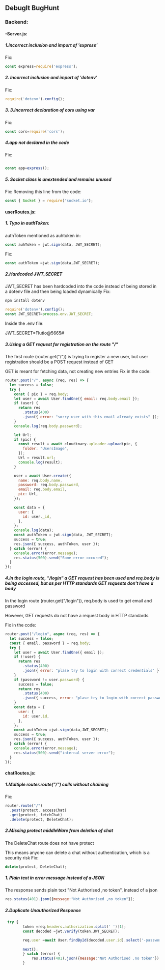 ## DebugIt BugHunt
### Backend:
#### -Server.js:

##### 1.Incorrect inclusion and import of 'express'
Fix:
```js
const express=require('express');
```
##### 2. Incorrect inclusion and import of 'dotenv'
Fix:
```js
require('dotenv').config();
```
##### 3. 3.Incorrect declaration of cors using var
Fix:
```js
const cors=require('cors');
```
##### 4.app not declared in the code
Fix:
```js

const app=express();
```
##### 5. Socket class is unextended and remains unused
Fix:
Removing this line from the code:
```js
const { Socket } = require("socket.io");
```
#### userRoutes.js:
##### 1. Typo in authToken:
authToken mentioned as auhtoken in:
```js
const auhToken = jwt.sign(data, JWT_SECRET);
```
Fix:
```js
const authToken =jwt.sign(data,JWT_SECRET);
```
##### 2.Hardcoded JWT_SECRET
JWT_SECRET has been hardcoded into the code instead of being stored in a dotenv file and then being loaded dynamically
Fix:
```bash
npm install dotenv
```
```js
require('dotenv').config();
const JWT_SECRET=process.env.JWT_SECRET;
```
Inside the .env file:

JWT_SECRET=Flutio@5665#

##### 3.Using a GET request for registration on the route "/"
The first route (router.get("/")) is trying to register a new user, but user registration should be a POST request instead of GET

GET is meant for fetching data, not creating new entries
Fix in the code:
```js
router.post("/", async (req, res) => {
  let success = false;
  try {
    const { pic } = req.body;
    let user = await User.findOne({ email: req.body.email });
    if (user) {
      return res
        .status(400)
        .json({ error: "sorry user with this email already exists" });
    }
    console.log(req.body.password);

    let Url;
    if (pic) {
      const result = await cloudinary.uploader.upload(pic, {
        folder: "UsersImage",
      });
      Url = result.url;
      console.log(result);
    }

    user = await User.create({
      name: req.body.name,
      password: req.body.password,
      email: req.body.email,
      pic: Url,
    });

    const data = {
      user: {
        id: user._id,
      },
    };
    console.log(data);
    const authToken = jwt.sign(data, JWT_SECRET);
    success = true;
    res.json({ success, authToken, user });
  } catch (error) {
    console.error(error.message);
    res.status(500).send("Some error occured");
  }
});
```
##### 4.In the login route, "/login" a GET request has been used and req.body is being accessed, but as per HTTP standards GET requests don't have a body

In the login route (router.get("/login")), req.body is used to get email and password

However, GET requests do not have a request body in HTTP standards

Fix in the code:
```js
router.post("/login", async (req, res) => {
  let success = false;
  const { email, password } = req.body;
  try {
    let user = await User.findOne({ email });
    if (!user) {
      return res
        .status(400)
        .json({ error: "plase try to login with correct credentials" });
    }
    if (password != user.password) {
      success = false;
      return res
        .status(400)
        .json({ success, error: "plase try to login with correct password" });
    }
    const data = {
      user: {
        id: user.id,
      },
    };
    const authToken =jwt.sign(data,JWT_SECRET);
    success = true;
    res.json({ success, authToken, user });
  } catch (error) {
    console.error(error.message);
    res.status(500).send("internal server error");
  }
});
```

#### chatRoutes.js:
##### 1.Multiple router.route("/") calls without chaining
Fix:
```js
router.route("/")
  .post(protect, accessChat)
  .get(protect, fetchChat)
  .delete(protect, DeleteChat);
```
##### 2.Missing protect middleWare from deletion of chat
The DeleteChat route does not have protect

This means anyone can delete a chat without authentication, which is a security risk
Fix:
```js
delete(protect, DeleteChat);
```

##### 1. Plain text in error message instead of a JSON
The response sends plain text "Not Authorised ,no token", instead of a json
```js
res.status(401).json({message:"Not Authorised ,no token"});
```
##### 2.Duplicate Unauthorized Response
```js
 try {
        token =req.headers.authorization.split(' ')[1];
        const decoded =jwt.verify(token,JWT_SECRET);

        req.user =await User.findById(decoded.user.id).select('-password');
            
        next();
        } catch (error) {
            res.status(401).json({message:"Not Authorised ,no token"});
        }
```
